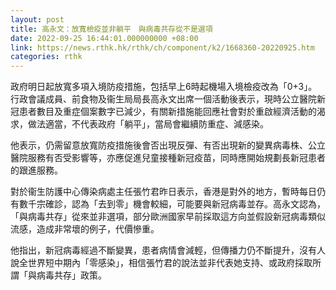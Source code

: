 ```yaml
---
layout: post
title: 高永文：放寬檢疫並非躺平　與病毒共存從不是選項
date: 2022-09-25 16:44:01.000000000 +08:00
link: https://news.rthk.hk/rthk/ch/component/k2/1668360-20220925.htm
categories: rthk
---
```


政府明日起放寬多項入境防疫措施，包括早上6時起機場入境檢疫改為「0+3」。行政會議成員、前食物及衞生局局長高永文出席一個活動後表示，現時公立醫院新冠患者數目及重症個案數字已減少，有關新措施能回應社會對於重啟經濟活動的渴求，做法適當，不代表政府「躺平」，當局會繼續防重症、減感染。

他表示，仍需留意放寬防疫措施後會否出現反彈、有否出現新的變異病毒株、公立醫院服務有否受影響等，亦應促進兒童接種新冠疫苗，同時應開始規劃長新冠患者的跟進服務。

對於衞生防護中心傳染病處主任張竹君昨日表示，香港是對外的地方，暫時每日仍有數千宗確診，認為「去到零」機會較細，可能要與新冠病毒並存。高永文認為，「與病毒共存」從來並非選項，部分歐洲國家早前採取這方向並假設新冠病毒類似流感，造成非常壞的例子，代價慘重。

他指出，新冠病毒經過不斷變異，患者病情會減輕，但傳播力仍不斷提升，沒有人說全世界短中期內「零感染」，相信張竹君的說法並非代表她支持、或政府採取所謂「與病毒共存」政策。
